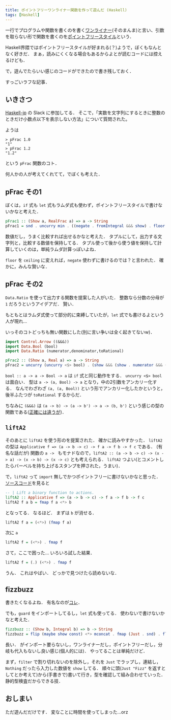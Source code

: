 ```yaml
---
title: ポイントフリーワンライナー関数を作って遊んだ (Haskell)
tags: [Haskell]
---
```


一行でプログラムや関数を書くのを書く[ワンライナー](https://en.wikipedia.org/wiki/One-liner_program)(そのまんま)と言い、引数を取らない形で関数を書くのを[ポイントフリースタイル](https://wiki.haskell.org/Pointfree)という．

Haskell界隈ではポイントフリースタイルが好まれる(？)ようで，ぼくもなんとなく好きだ．
まぁ，読みにくくなる場合もあるからよとが読むコードには控えるけども．

で，遊んでたらいい感じのコードができたので書き残しておく．

すっごいラフな記事．

## いきさつ

[Haskell-jp](https://haskell.jp/) の Slack に参加してる．
そこで，「実数を文字列にするときに整数のときだけ小数点以下を表示しない方法」について質問された。

ようは

```
> pFrac 1.0
"1"
> pFrac 1.2
"1.2"
```

という `pFrac` 関数のコト．

何人かの人が考えてくれてて，でぼくも考えた．

## pFrac その1

ぼくは，`if` 式も `let` 式もラムダ式も使わず，ポイントフリースタイルで書けないかなと考えた．

```Haskell
pFrac1 :: (Show a, RealFrac a) => a -> String
pFrac1 = snd . uncurry min . ((negate . fromIntegral &&& show) . floor &&& (negate &&& show))
```

数値だし，うまく比較すれば出せるかなと考えた．
タプルにして，出力する文字列と，比較する数値を保持してる．
タプル使って後から使う値を保持して計算していくのは，単純ラムダ計算っぽいよね．

`floor` を `ceiling` に変えれば，`negate` 使わずに書けるのでは？と言われた．
確かに，みんな賢いな．

## pFrac その2

`Data.Ratio` を使って出力する関数を提案した人がいた．
整数なら分数の分母が `1` だろうというアイデアだ．
賢い．

もともとはラムダ式使って部分的に束縛していたが，`let` 式でも書けるよという人が現れ...

いっそのコトどっちも無い関数にした(別に言い争いは全く起きてないw)．

```Haskell
import Control.Arrow ((&&&))
import Data.Bool (bool)
import Data.Ratio (numerator,denominator,toRational)

pFrac2 :: (Show a, Real a) => a -> String
pFrac2 = uncurry (uncurry <$> bool) . (show &&& (show . numerator &&& (==) 1 . denominator) . toRational)
```

`bool :: a -> a -> Bool -> a` は `if` 式と同じ動作をする．
`uncurry <$> bool` は面白い．
型は `a -> (a, Bool) -> a` となり，中の2引数をアンカリー化する．
なんでわざわざ `(a, (a, Bool))` という形でアンカリー化したかというと，後半ふたつが `toRational` するからだ．

ちなみに `(&&&)` は `(a -> b) -> (a -> b') -> a -> (b, b')` という感じの型の関数である([正確には違うが](http://hackage.haskell.org/package/base-4.9.1.0/docs/Control-Arrow.html#v:-38--38--38-))．

## `liftA2`

そのあとに `liftA2` を使う形のを提案された．
確かに読みやすかった．
`liftA2` の型は `Applicative f => (a -> b -> c) -> f a -> f b -> f c` である．
(有名な話だが) 関数の `a -> ` もモナドなので，`liftA2 :: (a -> b -> c) -> (x -> a) -> (x -> b) -> (x -> c)` とも考えられる．
`liftA2` つよい(とコメントしたらバーベルを持ち上げるスタンプを押された，うまい)．

で，`liftA2` って `import` 無しでかつポイントフリーに書けないかなと思った．
[ソースコード](http://hackage.haskell.org/package/base-4.9.1.0/docs/src/GHC.Base.html#liftA2)を見ると

```Haskell
-- | Lift a binary function to actions.
liftA2 :: Applicative f => (a -> b -> c) -> f a -> f b -> f c
liftA2 f a b = fmap f a <*> b
```

となってる．
なるほど．
まずは `b` が消せる．

```Haskell
liftA2 f a = (<*>) (fmap f a)
```

次に `a`

```Haskell
liftA2 f = (<*>) . fmap f
```

さて，ここで困った...
いろいろ試した結果．

```Haskell
liftA2 f = (.) (<*>) . fmap f
```

うん．
これはやばい．
どっかで見つけたら読めないな．

## fizzbuzz

書きたくなるよね．
有名なのが[コレ](https://www.reddit.com/r/haskell/comments/2cum9p/i_did_a_haskell_fizzbuzz/cjj7g65/)．

でも，`guard` をインポートしてるし，`let` 式も使ってる．
使わないで書けないかなと考えた．

```Haskell
fizzbuzz :: (Show b, Integral b) => b -> String
fizzbuzz = flip (maybe show const) <*> mconcat . fmap (Just . snd) . flip (filter <$> flip (fmap (0 ==) . (flip mod <$> fst))) [(3,"Fizz"),(5,"Buzz")]
```

長い．
がインポート要らないし，ワンライナーだし，ポイントフリーだし，分岐も代入もないし良い感じ(個人的には)．
やってることは単純だけど．

まず，`filter` で割り切れないのを除外し，それを `Just` でラップし，連結し，`Nothing` だったら入力した数値を `show` してる．
順々に頭(`Just "Fizz"` を返すとしてとか考えて)から(手書きで)書いて行き，型を確認して組み合わせていった．
静的型検査だからできる技．

## おしまい

ただ遊んだだけです．
変なことに時間を使ってしまった...orz
